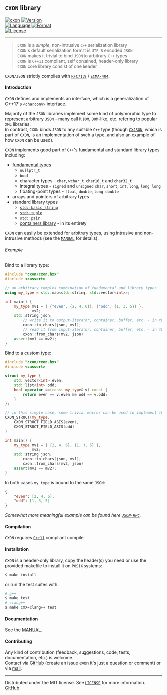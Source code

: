 ## `CXON` library

[![cxon][url-cxon-image]](https://github.com/libcxon/cxon)
[![Version][url-version-image]](https://github.com/libcxon/cxon)  
[![Language][url-language-image]](https://isocpp.org/wiki/faq/cpp11)
[![Format][url-format-image]](http://json.org)  
[![License][url-license-image]](LICENSE)

--------------------------------------------------------------------------------


> `CXON` is a _simple_, non-intrusive `C++` serialization library  
> `CXON`'s default serialization format is `UTF-8` encoded `JSON`  
> `CXON` makes it trivial to bind `JSON` to arbitrary `C++` types  
> `CXON` is `C++11` compliant, self contained, header-only library  
> `CXON` core library consist of one header

`CXON/JSON` strictly complies with [`RFC7159`](https://www.ietf.org/rfc/rfc7159.txt) / [`ECMA-404`](http://www.ecma-international.org/publications/files/ECMA-ST/ECMA-404.pdf).

#### Introduction

`CXON` defines and implements an interface, which is a generalization of C++17's
[`<charconv>`][url-cpp-charconv] interface.

Majority of the `JSON` libraries implement some kind of polymorphic type to represent arbitrary
`JSON` - many call it `DOM`, `DOM`-like, etc. refering to popular `XML` libraries.  
In contrast, `CXON` binds `JSON` to any suitable `C++` type (though [`CXJSON`](cxjson/README.md),
which is part of `CXON`, is an implementation of such a type, and also an example of how
`CXON` can be used).

`CXON` implements good part of `C++`'s fundamental and standard library types including:

- [fundamental types][url-cpp-fund-types]
    - `nullptr_t`
    - `bool`
    - character types - `char`, `wchar_t`, `char16_t` and `char32_t`
    - integral types - `signed` and `unsigned` `char`, `short`, `int`, `long`, `long long`
    - floating-point types - `float`, `double`, `long double`
- arrays and pointers of arbitrary types
- standard library types
    - [`std::basic_string`][url-cpp-bstr]
    - [`std::tuple`][url-cpp-tuple]
    - [`std::pair`][url-cpp-pair]
    - [containers library][url-cpp-container] - in its entirety

`CXON` can easily be extended for arbitrary types, using intrusive and non-intrusive methods
(see the [`MANUAL`](MANUAL.md#implementation-bridge) for details).

###### Example

Bind to a library type:

``` c++
#include "cxon/cxon.hxx"
#include <cassert>

// an arbitrary complex combination of fundamental and library types
using my_type = std::map<std::string, std::vector<int>>;

int main() {
    my_type mv1 = { {"even", {2, 4, 6}}, {"odd", {1, 3, 5}} },
            mv2;
    std::string json;
        // write it to output-iterator, container, buffer, etc. - in this case, std::string
        cxon::to_chars(json, mv1);
        // read it from input-iterator, container, buffer, etc. - in this case, std::string
        cxon::from_chars(mv2, json);
    assert(mv1 == mv2);
}
```

Bind to a custom type:

``` c++
#include "cxon/cxon.hxx"
#include <cassert>

struct my_type {
    std::vector<int> even;
    std::list<int> odd;
    bool operator ==(const my_type& v) const {
        return even == v.even && odd == v.odd;
    }
};

// in this simple case, some trivial macros can be used to implement the type for CXON
CXON_STRUCT(my_type,
    CXON_STRUCT_FIELD_ASIS(even),
    CXON_STRUCT_FIELD_ASIS(odd)
)

int main() {
    my_type mv1 = { {2, 4, 6}, {1, 3, 5} },
            mv2;
    std::string json;
        cxon::to_chars(json, mv1);
        cxon::from_chars(mv2, json);
    assert(mv1 == mv2);
}
```

In both cases `my_type` is bound to the same `JSON`:

``` json
{
    "even": [2, 4, 6],
    "odd": [1, 3, 5]
}
```

*Somewhat more meaningful example can be found here [`JSON-RPC`](MANUAL.md#example-json-rpc).*

#### Compilation

`CXON` requires [`C++11`][url-cpp-comp-support] compliant compiler.

#### Installation

`CXON` is a header-only library, copy the header(s) you need or use
the provided makefile to install it on `POSIX` systems:

``` bash
$ make install
```

or run the test suites with:

``` bash
# g++
$ make test
# clang++
$ make CXX=clang++ test
```

#### Documentation

See the [MANUAL](MANUAL.md).

#### Contributing

Any kind of contribution (feedback, suggestions, code, tests, documentation, etc.) is welcome.  
Contact via [GitHub][url-github] (create an issue even it's just a question or comment) or
via [mail](mailto:oknenavin@outlook.com).


-------------------------------------------------------------------------------
Distributed under the MIT license. See [`LICENSE`](LICENSE) for more information.  
[GitHub](https://github.com/oknenavin/cxon)  


<!-- links -->
[url-cxon-image]: https://img.shields.io/badge/lib-CXON-608060.svg?style=plastic
[url-version-image]: https://img.shields.io/badge/version-0.42.0-608060.svg?style=plastic
[url-language-image]: https://img.shields.io/badge/language-C++11-608060.svg?style=plastic&logo=C%2B%2B
[url-format-image]: https://img.shields.io/badge/language-JSON-608060.svg?style=plastic&logo=JSON
[url-license-image]: https://img.shields.io/badge/license-MIT-608060.svg?style=plastic
[url-github]: https://github.com/oknenavin/cxon
[url-cpp-charconv]: https://en.cppreference.com/mwiki/index.php?title=cpp/header/charconv&oldid=105120
[url-cpp-comp-support]: https://en.cppreference.com/mwiki/index.php?title=cpp/compiler_support&oldid=108771
[url-cpp-fund-types]: https://en.cppreference.com/mwiki/index.php?title=cpp/language/types&oldid=108124
[url-cpp-bstr]: https://en.cppreference.com/mwiki/index.php?title=cpp/string/basic_string&oldid=107637
[url-cpp-tuple]: https://en.cppreference.com/mwiki/index.php?title=cpp/utility/tuple&oldid=108562
[url-cpp-pair]: https://en.cppreference.com/mwiki/index.php?title=cpp/utility/pair&oldid=92191
[url-cpp-container]: https://en.cppreference.com/mwiki/index.php?title=cpp/container&oldid=105942
